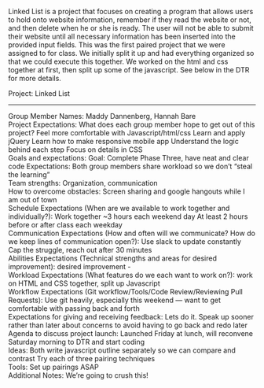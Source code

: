Linked List is a project that focuses on creating a program that allows users to hold onto website information, remember if they read the website or not, and then delete when he or she is ready. The user will not be able to submit their website until all necessary information has been inserted into the provided input fields. This was the first paired project that we were assigned to for class. We initially split it up and had everything organized so that we could execute this together. We worked on the html and css together at first, then split up some of the javascript. See below in the DTR for more details.





Project: Linked List
<hr />
Group Member Names: Maddy Dannenberg, Hannah Bare 
<br />
Project Expectations: What does each group member hope to get out of this project?
    Feel more comfortable with Javascript/html/css
    Learn and apply jQuery
    Learn how to make responsive mobile app
    Understand the logic behind each step
    Focus on details in CSS
<br />
Goals and expectations:
    Goal: Complete Phase Three, have neat and clear code
    Expectations: Both group members share workload so we don’t “steal the learning”
	<br />
Team strengths:
    Organization, communication
	<br />
How to overcome obstacles:
    Screen sharing and google hangouts while I am out of town
	<br />
Schedule Expectations (When are we available to work together and individually?):
    Work together ~3 hours each weekend day
    At least 2 hours before or after class each weekday 
	<br />
Communication Expectations (How and often will we communicate? How do we keep lines of communication open?):
    Use slack to update constantly
    Cap the struggle, reach out after 30 minutes 
	<br />
Abilities Expectations (Technical strengths and areas for desired improvement):
    desired improvement - 
	<br />
Workload Expectations (What features do we each want to work on?):
    work on HTML and CSS together, split up Javascript
	<br />
Workflow Expectations (Git workflow/Tools/Code Review/Reviewing Pull Requests):
    Use git heavily, especially this weekend — want to get comfortable with passing back and forth
	<br />
Expectations for giving and receiving feedback:
    Lets do it. Speak up sooner rather than later about concerns to avoid having to go back and redo later
	<br />
Agenda to discuss project launch:
    Launched Friday at lunch, will reconvene Saturday morning to DTR and start coding 
	<br />
Ideas:
    Both write javascript outline separately so we can compare and contrast
    Try each of three pairing techniques
	<br />
Tools:
    Set up pairings ASAP
	<br />
Additional Notes:
    We’re going to crush this!
